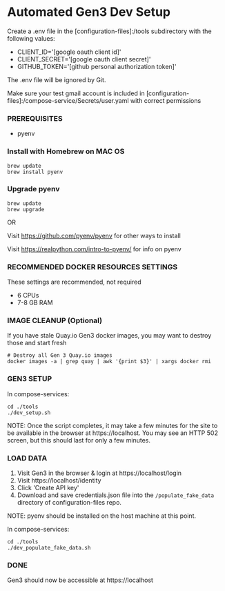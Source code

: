 # Automated Gen3 Dev Setup

Create a .env file in the [configuration-files]:/tools subdirectory with the following values:

- CLIENT_ID='[google oauth client id]'
- CLIENT_SECRET='[google oauth client secret]'
- GITHUB_TOKEN='[github personal authorization token]'

The .env file will be ignored by Git.

Make sure your test gmail account is included in [configuration-files]:/compose-service/Secrets/user.yaml with correct permissions


### PREREQUISITES
- pyenv

### Install with Homebrew on MAC OS
```
brew update
brew install pyenv
```

### Upgrade pyenv
```
brew update
brew upgrade
```
OR

Visit https://github.com/pyenv/pyenv for other ways to install

Visit https://realpython.com/intro-to-pyenv/ for info on pyenv

### RECOMMENDED DOCKER RESOURCES SETTINGS
These settings are recommended, not required
- 6 CPUs
- 7-8 GB RAM

### IMAGE CLEANUP (Optional)
If you have stale Quay.io Gen3 docker images, you may want to destroy those and start fresh

```
# Destroy all Gen 3 Quay.io images
docker images -a | grep quay | awk '{print $3}' | xargs docker rmi
```

### GEN3 SETUP

In compose-services:
```
cd ./tools
./dev_setup.sh
```

NOTE:  Once the script completes, it may take a few minutes for the site to be available in the browser at https://localhost.  You may see an HTTP 502 screen, but this should last for only a few minutes.


### LOAD DATA

1. Visit Gen3 in the browser & login at https://localhost/login
2. Visit https://localhost/identity
3. Click 'Create API key'
4. Download and save credentials.json file into the ```/populate_fake_data``` directory of configuration-files repo.

NOTE:  pyenv should be installed on the host machine at this point.

In compose-services:
```
cd ./tools
./dev_populate_fake_data.sh
```

### DONE
Gen3 should now be accessible at https://localhost
